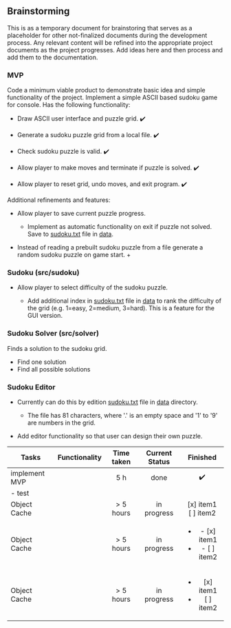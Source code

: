 ## Brainstorming

This is as a temporary document for brainstoring that serves as a placeholder for other not-finalized documents during the development process. Any relevant content will
be refined into the appropriate project documents as the project progresses. Add ideas here and then process and add them to the documentation.

### MVP

Code a minimum viable product to demonstrate basic idea and simple functionality of the project. Implement a simple ASCII based sudoku game for console. Has the following functionality:

- Draw ASCII user interface and puzzle grid. :heavy_check_mark:

- Generate a sudoku puzzle grid from a local file. :heavy_check_mark:

- Check sudoku puzzle is valid. :heavy_check_mark: 

- Allow player to make moves and terminate if puzzle is solved. :heavy_check_mark:

- Allow player to reset grid, undo moves, and exit program. :heavy_check_mark:

Additional refinements and features:

- Allow player to save current puzzle progress.

  + Implement as automatic functionality on exit if puzzle not solved. Save to [sudoku.txt](https://github.com/Ozath/ot-harjoitustyo/blob/master/data/sudoku.txt) file in [data](https://github.com/Ozath/ot-harjoitustyo/tree/master/data).

- Instead of reading a prebuilt sudoku puzzle from a file generate a random sudoku puzzle on game start.
  + 
### Sudoku (src/sudoku)

- Allow player to select difficulty of the sudoku puzzle.

  + Add additional index in [sudoku.txt](https://github.com/Ozath/ot-harjoitustyo/blob/master/data/sudoku.txt) file in [data](https://github.com/Ozath/ot-harjoitustyo/tree/master/data) to rank the difficulty of the grid (e.g. 1=easy, 2=medium, 3=hard). This is a feature for the GUI version.

### Sudoku Solver (src/solver)

Finds a solution to the sudoku grid.
- Find one solution
- Find all possible solutions

### Sudoku Editor

- Currently can do this by edition [sudoku.txt](https://github.com/Ozath/ot-harjoitustyo/blob/master/data/sudoku.txt) file in [data](https://github.com/Ozath/ot-harjoitustyo/tree/master/data) directory.
  + The file has 81 characters, where '.' is an empty space and '1' to '9' are numbers in the grid.

- Add editor functionality so that user can design their own puzzle.

| Tasks           | Functionality | Time taken | Current Status | Finished | 
| ---             | ---           | :-:        | :-:            | :-:      |
| implement MVP | |  5 h  | done | :heavy_check_mark:
| - test | | |
| Object Cache   | | > 5 hours  | in progress | [x] item1<br/>[ ] item2
| Object Cache   | | > 5 hours  | in progress | <ul><li>- [x] item1</li><li>- [ ] item2</li></ul>
| Object Cache   | | > 5 hours  | in progress | <ul><li>[x] item1</li><li>[ ] item2</li></ul>

